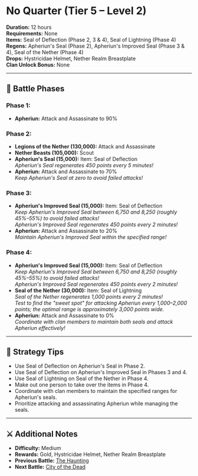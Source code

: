 # No Quarter (Tier 5 – Level 2)

**Duration:** 12 hours  
**Requirements:** None  
**Items:** Seal of Deflection (Phase 2, 3 & 4), Seal of Lightning (Phase 4)  
**Regens:** Apheriun's Seal (Phase 2), Apheriun's Improved Seal (Phase 3 & 4), Seal of the Nether (Phase 4)  
**Drops:** Hystricidae Helmet, Nether Realm Breastplate  
**Clan Unlock Bonus:** None

---

## 🧪 Battle Phases

### Phase 1:
- **Apheriun:** Attack and Assassinate to 90%

### Phase 2:
- **Legions of the Nether (130,000):** Attack and Assassinate  
- **Nether Beasts (105,000):** Scout
- **Apheriun's Seal (15,000):** Item: Seal of Deflection  
  *Apheriun's Seal regenerates 450 points every 5 minutes!*  
- **Apheriun:** Attack and Assassinate to 70%  
  *Keep Apheriun's Seal at zero to avoid failed attacks!*

### Phase 3:
- **Apheriun's Improved Seal (15,000):** Item: Seal of Deflection  
  *Keep Apheriun's Improved Seal between 6,750 and 8,250 (roughly 45%–55%) to avoid failed attacks!*  
  *Apheriun's Improved Seal regenerates 450 points every 2 minutes!*  
- **Apheriun:** Attack and Assassinate to 20%  
  *Maintain Apheriun's Improved Seal within the specified range!*

### Phase 4:
- **Apheriun's Improved Seal (15,000):** Item: Seal of Deflection  
  *Keep Apheriun's Improved Seal between 6,750 and 8,250 (roughly 45%–55%) to avoid failed attacks!*  
  *Apheriun's Improved Seal regenerates 450 points every 2 minutes!*  
- **Seal of the Nether (30,000):** Item: Seal of Lightning  
  *Seal of the Nether regenerates 1,000 points every 2 minutes!*  
  *Test to find the "sweet spot" for attacking Apheriun every 1,000–2,000 points; the optimal range is approximately 3,000 points wide.*  
- **Apheriun:** Attack and Assassinate to 0%  
  *Coordinate with clan members to maintain both seals and attack Apheriun effectively!*

---

## 🧭 Strategy Tips

- Use Seal of Deflection on Apheriun's Seal in Phase 2.  
- Use Seal of Deflection on Apheriun's Improved Seal in Phases 3 and 4.  
- Use Seal of Lightning on Seal of the Nether in Phase 4.
- Make out one person to take over the items in Phase 4.
- Coordinate with clan members to maintain the specified ranges for Apheriun's seals.  
- Prioritize attacking and assassinating Apheriun while managing the seals.

---

## ⚔️ Additional Notes

- **Difficulty:** Medium  
- **Rewards:** Gold, Hystricidae Helmet, Nether Realm Breastplate  
- **Previous Battle:** [The Haunting](the-haunting.md)  
- **Next Battle:** [City of the Dead](city-of-the-dead.md)
